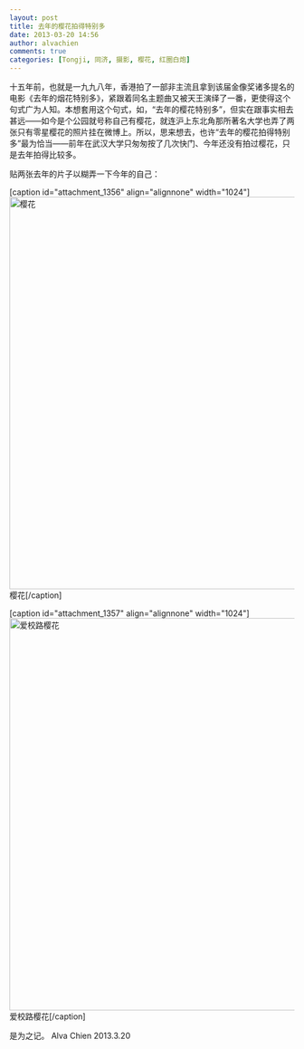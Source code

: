 ```yaml
---
layout: post
title: 去年的樱花拍得特别多
date: 2013-03-20 14:56
author: alvachien
comments: true
categories: [Tongji, 同济, 摄影, 樱花, 红圈白炮]
---
```

十五年前，也就是一九九八年，香港拍了一部非主流且拿到该届金像奖诸多提名的电影《去年的烟花特别多》，紧跟着同名主题曲又被天王演绎了一番，更使得这个句式广为人知。本想套用这个句式，如，“去年的樱花特别多”，但实在跟事实相去甚远——如今是个公园就号称自己有樱花，就连沪上东北角那所著名大学也弄了两张只有零星樱花的照片挂在微博上。所以，思来想去，也许“去年的樱花拍得特别多”最为恰当——前年在武汉大学只匆匆按了几次快门、今年还没有拍过樱花，只是去年拍得比较多。

贴两张去年的片子以糊弄一下今年的自己：

[caption id="attachment_1356" align="alignnone" width="1024"]<a href="http://www.alvachien.com/alvablog/wp-content/uploads/2013/03/home_10.jpg"><img class="size-full wp-image-1356" alt="樱花" src="http://www.alvachien.com/alvablog/wp-content/uploads/2013/03/home_10.jpg" width="1024" height="693" /></a> 樱花[/caption]

[caption id="attachment_1357" align="alignnone" width="1024"]<a href="http://www.alvachien.com/alvablog/wp-content/uploads/2013/03/8325216035_076d6ba16a_b.jpg"><img class="size-full wp-image-1357" alt="爱校路樱花" src="http://www.alvachien.com/alvablog/wp-content/uploads/2013/03/8325216035_076d6ba16a_b.jpg" width="1024" height="693" /></a> 爱校路樱花[/caption]

是为之记。
Alva Chien
2013.3.20
